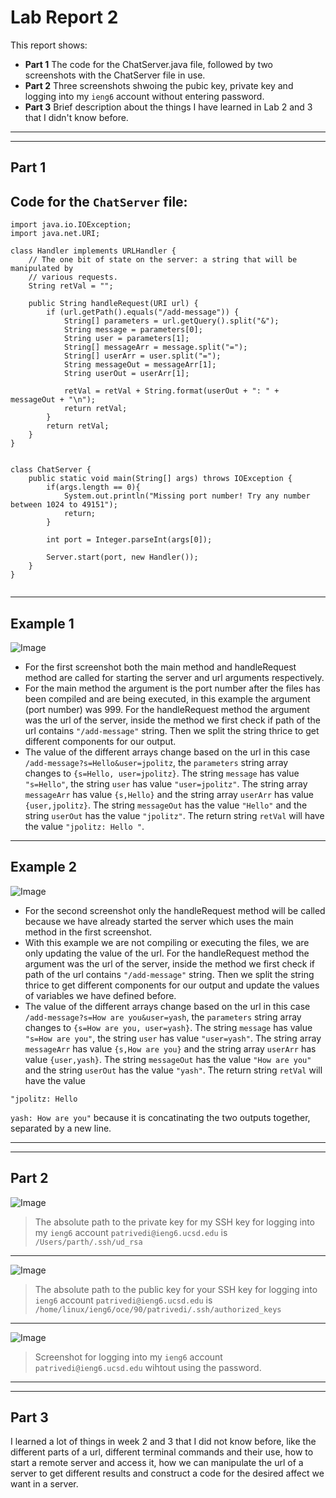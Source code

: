 # Lab Report 2
This report shows:
 - **Part 1** The code for the ChatServer.java file, followed by two screenshots with the ChatServer file in use.
 - **Part 2** Three screenshots shwoing the pubic key, private key and logging into my `ieng6` account without entering password.
 - **Part 3** Brief description about the things I have learned in Lab 2 and 3 that I didn't know before.

----
----

## Part 1
## Code for the `ChatServer` file:
```
import java.io.IOException;
import java.net.URI;

class Handler implements URLHandler {
    // The one bit of state on the server: a string that will be manipulated by
    // various requests.
    String retVal = "";

    public String handleRequest(URI url) {
        if (url.getPath().equals("/add-message")) {
            String[] parameters = url.getQuery().split("&");
            String message = parameters[0];
            String user = parameters[1];
            String[] messageArr = message.split("=");
            String[] userArr = user.split("=");
            String messageOut = messageArr[1];
            String userOut = userArr[1];

            retVal = retVal + String.format(userOut + ": " + messageOut + "\n");
            return retVal;
        } 
        return retVal;
    }
}


class ChatServer {
    public static void main(String[] args) throws IOException {
        if(args.length == 0){
            System.out.println("Missing port number! Try any number between 1024 to 49151");
            return;
        }

        int port = Integer.parseInt(args[0]);

        Server.start(port, new Handler());
    }
}


```

---

## Example 1
![Image](ss1.png)

* For the first screenshot both the main method and handleRequest method are called for starting the server and url arguments respectively.
* For the main method the argument is the port number after the files has been compiled and are being executed, in this example the argument (port number) was 999. For the handleRequest method the argument was the url of the server, inside the method we first check if path of the url contains `"/add-message"` string. Then we split the string thrice to get different components for our output.
* The value of the different arrays change based on the url in this case `/add-message?s=Hello&user=jpolitz`, the `parameters` string array changes to `{s=Hello, user=jpolitz}`. The string  `message` has value `"s=Hello"`, the string `user` has value `"user=jpolitz"`. The string array `messageArr` has value `{s,Hello}` and the string array `userArr` has value `{user,jpolitz}`. The string `messageOut` has the value `"Hello"` and the string `userOut` has the value `"jpolitz"`. The return string `retVal` will have the value `"jpolitz: Hello
"`. 


---

## Example 2
![Image](ss2.png)

* For the second screenshot only the handleRequest method will be called because we have already started the server which uses the main method in the first screenshot.
* With this example we are not compiling or executing the files, we are only updating the value of the url. For the handleRequest method the argument was the url of the server, inside the method we first check if path of the url contains `"/add-message"` string. Then we split the string thrice to get different components for our output and update the values of variables we have defined before.
* The value of the different arrays change based on the url in this case `/add-message?s=How are you&user=yash`, the `parameters` string array changes to `{s=How are you, user=yash}`. The string  `message` has value `"s=How are you"`, the string `user` has value `"user=yash"`. The string array `messageArr` has value `{s,How are you}` and the string array `userArr` has value `{user,yash}`. The string `messageOut` has the value `"How are you"` and the string `userOut` has the value `"yash"`. The return string `retVal` will have the value
  
 `"jpolitz: Hello`

`yash: How are you"` because it is concatinating the two outputs together, separated by a new line.

---
---

## Part 2
![Image](private_key.png)
>The absolute path to the private key for my SSH key for logging into my `ieng6` account `patrivedi@ieng6.ucsd.edu` is `/Users/parth/.ssh/ud_rsa`

---

![Image](public_key.png)
>The absolute path to the public key for your SSH key for logging into `ieng6` account `patrivedi@ieng6.ucsd.edu` is `/home/linux/ieng6/oce/90/patrivedi/.ssh/authorized_keys`

---

![Image](Without_pass.png)
>Screenshot for logging into my `ieng6` account `patrivedi@ieng6.ucsd.edu` wihtout using the password.

---
---

## Part 3

I learned a lot of things in week 2 and 3 that I did not know before, like the different parts of a url, different terminal commands and their use, how to start a remote server and access it, how we can manipulate the url of a server to get different results and construct a code for the desired affect we want in a server.

 

